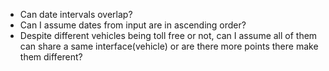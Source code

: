 - Can date intervals overlap?
- Can I assume dates from input are in ascending order?
- Despite different vehicles being toll free or not, can I assume all of them
can share a same interface(vehicle) or are there more points there make them
different?